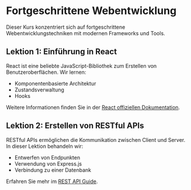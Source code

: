 # Fortgeschrittene Webentwicklung
Dieser Kurs konzentriert sich auf fortgeschrittene Webentwicklungstechniken mit modernen Frameworks und Tools.

## Lektion 1: Einführung in React
React ist eine beliebte JavaScript-Bibliothek zum Erstellen von Benutzeroberflächen. Wir lernen:
- Komponentenbasierte Architektur
- Zustandsverwaltung
- Hooks

Weitere Informationen finden Sie in der [React offiziellen Dokumentation](https://reactjs.org/dokument/erste-schritte.html).

## Lektion 2: Erstellen von RESTful APIs
RESTful APIs ermöglichen die Kommunikation zwischen Client und Server. In dieser Lektion behandeln wir:
- Entwerfen von Endpunkten
- Verwendung von Express.js
- Verbindung zu einer Datenbank

Erfahren Sie mehr im [REST API Guide](https://restfulapi.net/).
